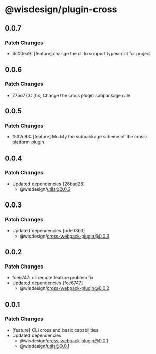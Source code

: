 # @wisdesign/plugin-cross

## 0.0.7

### Patch Changes

- 6c00ea9: [feature] change the cli to support typescript for project

## 0.0.6

### Patch Changes

- 775d773: [fix] Change the cross plugin subpackage rule

## 0.0.5

### Patch Changes

- f532c93: [feature] Modify the subpackage scheme of the cross-platform plugin

## 0.0.4

### Patch Changes

- Updated dependencies [26bad28]
  - @wisdesign/utils@0.0.2

## 0.0.3

### Patch Changes

- Updated dependencies [bde03b3]
  - @wisdesign/cross-webpack-plugin@0.0.3

## 0.0.2

### Patch Changes

- fce6747: cli remote feature problem fix
- Updated dependencies [fce6747]
  - @wisdesign/cross-webpack-plugin@0.0.2

## 0.0.1

### Patch Changes

- [feature] CLI cross end basic capabilities
- Updated dependencies
  - @wisdesign/cross-webpack-plugin@0.0.1
  - @wisdesign/utils@0.0.1
